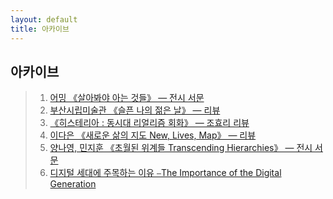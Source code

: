 ```yaml
---
layout: default
title: 아카이브
---
```

## 아카이브
> 01. [어밍 《살아봐야 아는 것들》 — 전시 서문](archives_0006.md)
> 00. [부산시립미술관 《슬픈 나의 젊은 날》 — 리뷰](archives_0005.md)
> 00. [《히스테리아 : 동시대 리얼리즘 회화》 — 조효리 리뷰](archives_0004.md)
> 00. [이다은 《새로운 삶의 지도 New, Lives, Map》 — 리뷰](archives_0003.md)
> 00. [양나영, 민지훈 《초월된 위계들 Transcending Hierarchies》 — 전시 서문](archives_0002.md)
> 00. [디지털 세대에 주목하는 이유 ⎯The Importance of the Digital Generation](archives_0001.md)
